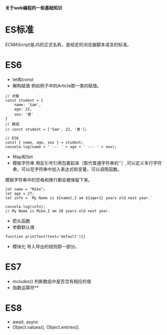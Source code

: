 
**关于web编程的一些基础知识**


# ES标准

ECMAScript是JS的正式名称，是规定的浏览器脚本语言的标准。

# ES6
- let和const
- 解构赋值
例如例子中的Article那一类的赋值。
```
// 对象
const student = {
    name: 'Sam',
    age: 22,
    sex: '男'
}
// 数组
// const student = ['Sam', 22, '男'];

// ES6
const { name, age, sex } = student;
console.log(name + ' --- ' + age + ' --- ' + sex);
```

- Map和Set
- 模板字符串
用反引号引用包裹起来（取代普通字符串的''）,可以定义多行字符串，可以在字符串中加入表达式和变量，可以调用函数。

模板字符串中的空格和换行都会被保留下来。
```
let name = "Mike";
let age = 27;
let info = `My Name is ${name},I am ${age+1} years old next year.`

console.log(info);
// My Name is Mike,I am 28 years old next year.
```

- 箭头函数
- 参数默认值
```
function printText(text='default'){}
```
- 模块化
导入导出的规则那一部分。

# ES7
- includes()
判断数组中是否含有相应的值
- 指数运算符**

# ES8
- await, async
- Object.values(), Object.entries().